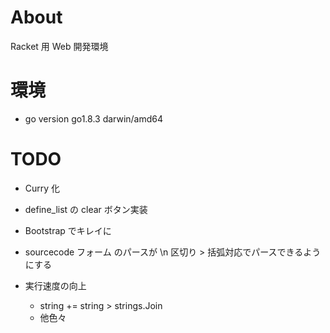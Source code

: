 # About

Racket 用 Web 開発環境

# 環境

- go version go1.8.3 darwin/amd64

# TODO

- Curry 化

- define_list の clear ボタン実装

- Bootstrap でキレイに

- sourcecode フォーム のパースが \n 区切り > 括弧対応でパースできるようにする

- 実行速度の向上
  - string += string > strings.Join
  - 他色々
